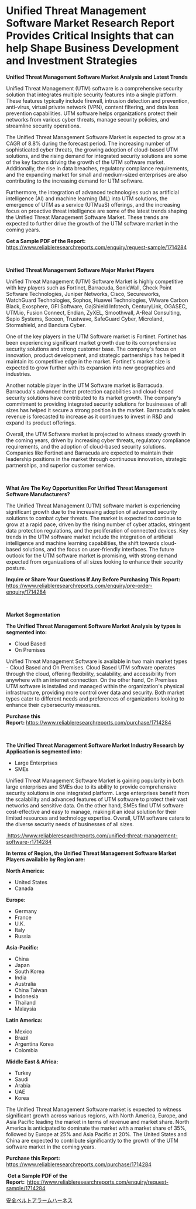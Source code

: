 <p><h1>Unified Threat Management Software Market Research Report Provides Critical Insights that can help Shape Business Development and Investment Strategies</h1></p><p><strong>Unified Threat Management Software Market Analysis and Latest Trends</strong></p>
<p><p>Unified Threat Management (UTM) software is a comprehensive security solution that integrates multiple security features into a single platform. These features typically include firewall, intrusion detection and prevention, anti-virus, virtual private network (VPN), content filtering, and data loss prevention capabilities. UTM software helps organizations protect their networks from various cyber threats, manage security policies, and streamline security operations.</p><p>The Unified Threat Management Software Market is expected to grow at a CAGR of 8.8% during the forecast period. The increasing number of sophisticated cyber threats, the growing adoption of cloud-based UTM solutions, and the rising demand for integrated security solutions are some of the key factors driving the growth of the UTM software market. Additionally, the rise in data breaches, regulatory compliance requirements, and the expanding market for small and medium-sized enterprises are also contributing to the increasing demand for UTM software.</p><p>Furthermore, the integration of advanced technologies such as artificial intelligence (AI) and machine learning (ML) into UTM solutions, the emergence of UTM as a service (UTMaaS) offerings, and the increasing focus on proactive threat intelligence are some of the latest trends shaping the Unified Threat Management Software Market. These trends are expected to further drive the growth of the UTM software market in the coming years.</p></p>
<p><strong>Get a Sample PDF of the Report:&nbsp;</strong> <a href="https://www.reliableresearchreports.com/enquiry/request-sample/1714284">https://www.reliableresearchreports.com/enquiry/request-sample/1714284</a></p>
<p>&nbsp;</p>
<p><strong>Unified Threat Management Software Major Market Players</strong></p>
<p><p>Unified Threat Management (UTM) Software Market is highly competitive with key players such as Fortinet, Barracuda, SonicWall, Check Point Software Technologies, Juniper Networks, Cisco, Secureworks, WatchGuard Technologies, Sophos, Huawei Technologies, VMware Carbon Black, Exosphere, GFI Software, GajShield Infotech, CenturyLink, OGASEC, UTM.io, Fusion Connect, Endian, ZyXEL, Smoothwall, A-Real Consulting, Sepio Systems, Seceon, Trustwave, SafeGuard Cyber, Microland, Stormshield, and Bandura Cyber.</p><p>One of the key players in the UTM Software market is Fortinet. Fortinet has been experiencing significant market growth due to its comprehensive security solutions and strong customer base. The company's focus on innovation, product development, and strategic partnerships has helped it maintain its competitive edge in the market. Fortinet's market size is expected to grow further with its expansion into new geographies and industries.</p><p>Another notable player in the UTM Software market is Barracuda. Barracuda's advanced threat protection capabilities and cloud-based security solutions have contributed to its market growth. The company's commitment to providing integrated security solutions for businesses of all sizes has helped it secure a strong position in the market. Barracuda's sales revenue is forecasted to increase as it continues to invest in R&D and expand its product offerings.</p><p>Overall, the UTM Software market is projected to witness steady growth in the coming years, driven by increasing cyber threats, regulatory compliance requirements, and the adoption of cloud-based security solutions. Companies like Fortinet and Barracuda are expected to maintain their leadership positions in the market through continuous innovation, strategic partnerships, and superior customer service.</p></p>
<p>&nbsp;</p>
<p><strong>What Are The Key Opportunities For Unified Threat Management Software Manufacturers?</strong></p>
<p><p>The Unified Threat Management (UTM) software market is experiencing significant growth due to the increasing adoption of advanced security solutions to combat cyber threats. The market is expected to continue to grow at a rapid pace, driven by the rising number of cyber attacks, stringent data protection regulations, and the proliferation of connected devices. Key trends in the UTM software market include the integration of artificial intelligence and machine learning capabilities, the shift towards cloud-based solutions, and the focus on user-friendly interfaces. The future outlook for the UTM software market is promising, with strong demand expected from organizations of all sizes looking to enhance their security posture.</p></p>
<p><strong>Inquire or Share Your Questions If Any Before Purchasing This Report:</strong> <a href="https://www.reliableresearchreports.com/enquiry/pre-order-enquiry/1714284">https://www.reliableresearchreports.com/enquiry/pre-order-enquiry/1714284</a></p>
<p>&nbsp;</p>
<p><strong>Market Segmentation</strong></p>
<p><strong>The Unified Threat Management Software Market Analysis by types is segmented into:</strong></p>
<p><ul><li>Cloud Based</li><li>On Premises</li></ul></p>
<p><p>Unified Threat Management Software is available in two main market types - Cloud Based and On Premises. Cloud Based UTM software operates through the cloud, offering flexibility, scalability, and accessibility from anywhere with an internet connection. On the other hand, On Premises UTM software is installed and managed within the organization's physical infrastructure, providing more control over data and security. Both market types cater to different needs and preferences of organizations looking to enhance their cybersecurity measures.</p></p>
<p><strong>Purchase this Report:&nbsp;</strong><a href="https://www.reliableresearchreports.com/purchase/1714284">https://www.reliableresearchreports.com/purchase/1714284</a></p>
<p>&nbsp;</p>
<p><strong>The Unified Threat Management Software Market Industry Research by Application is segmented into:</strong></p>
<p><ul><li>Large Enterprises</li><li>SMEs</li></ul></p>
<p><p>Unified Threat Management Software Market is gaining popularity in both large enterprises and SMEs due to its ability to provide comprehensive security solutions in one integrated platform. Large enterprises benefit from the scalability and advanced features of UTM software to protect their vast networks and sensitive data. On the other hand, SMEs find UTM software cost-effective and easy to manage, making it an ideal solution for their limited resources and technology expertise. Overall, UTM software caters to the diverse security needs of businesses of all sizes.</p></p>
<p><a href="https://www.reliableresearchreports.com/unified-threat-management-software-r1714284">&nbsp;https://www.reliableresearchreports.com/unified-threat-management-software-r1714284</a></p>
<p><strong>In terms of Region, the Unified Threat Management Software Market Players available by Region are:</strong></p>
<p>
    <p> <strong> North America: </strong>
        <ul>
            <li>United States</li>
            <li>Canada</li>
        </ul>
        </p> 
    <p> <strong> Europe: </strong>
        <ul>
            <li>Germany</li>
            <li>France</li>
            <li>U.K.</li>
            <li>Italy</li>
            <li>Russia</li>
        </ul>
        </p> 
    <p> <strong> Asia-Pacific: </strong>
        <ul>
            <li>China</li>
            <li>Japan</li>
            <li>South Korea</li>
            <li>India</li>
            <li>Australia</li>
            <li>China Taiwan</li>
            <li>Indonesia</li>
            <li>Thailand</li>
            <li>Malaysia</li>
        </ul>
        </p> 
    <p> <strong> Latin America: </strong>
        <ul>
            <li>Mexico</li>
            <li>Brazil</li>
            <li>Argentina Korea</li>
            <li>Colombia</li>
        </ul>
        </p> 
    <p> <strong> Middle East & Africa: </strong>
        <ul>
            <li>Turkey</li>
            <li>Saudi</li>
            <li>Arabia</li>
            <li>UAE</li>
            <li>Korea</li>
        </ul>
    </p>
    </p>
<p><p>The Unified Threat Management Software market is expected to witness significant growth across various regions, with North America, Europe, and Asia Pacific leading the market in terms of revenue and market share. North America is anticipated to dominate the market with a market share of 35%, followed by Europe at 25% and Asia Pacific at 20%. The United States and China are expected to contribute significantly to the growth of the UTM software market in the coming years.</p></p>
<p><strong>Purchase this Report: </strong><a href="https://www.reliableresearchreports.com/purchase/1714284">https://www.reliableresearchreports.com/purchase/1714284</a></p>
<p>&nbsp;<strong>Get a Sample PDF of the Report:&nbsp;&nbsp;</strong><a href="https://www.reliableresearchreports.com/enquiry/request-sample/1714284">https://www.reliableresearchreports.com/enquiry/request-sample/1714284</a></p>
<p><strong></strong></p>
<p><p><a href="https://github.com/ihabdkwlxs948/Market-Research-Report-List-2/blob/main/2801883113311.md">安全ベルトアラームハーネス</a></p></p>